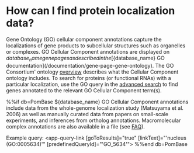 # How can I find protein localization data?
<!-- pombase_categories: Finding data,Using ontologies -->


Gene Ontology (GO) cellular component annotations capture the
localizations of gene products to subcellular structures such as
organelles or complexes. GO Cellular Component annotations are
displayed on ${database_name} gene pages as described in the
[${database_name} GO documentation](/documentation/gene-page-gene-ontology).
The GO Consortium' ontology
[overview](http://geneontology.org/docs/ontology-documentation/)
describes what the Cellular Component ontology includes. To
search for proteins (or functional RNAs) with a particular
localization, use the GO query in the [advanced search](/query) to
find genes annotated to the relevant GO Cellular Component term(s).

%%if db=PomBase
${database_name} GO Cellular Component annotations include data from the
whole-genome localization study (Matsuyama et al. 2006) as well as
manually curated data from papers on small-scale experiments, and
inferences from ortholog annotations. 
Macromolecular complex
annotations are also available in a file (see
[FAQ](faq/there-list-protein-complexes-s.-pombe-and-their-subunits)).

Example query: <app-query-link [goToResults]="true" [linkText]="'nucleus (GO:0005634)'" [predefinedQueryId]="'GO_5634'">
</app-query-link>
%%end db=PomBase
